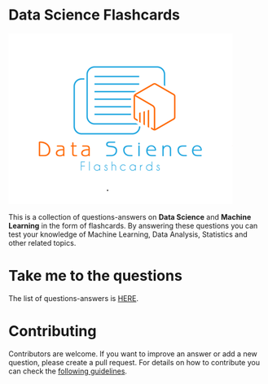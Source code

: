 # Data Science Flashcards
![Logo](./assets/images/logo.png)

This is a collection of questions-answers on **Data Science** and **Machine Learning** in the form of flashcards. By answering these questions you can test your knowledge of Machine Learning, Data Analysis, Statistics and other related topics. 

# Take me to the questions
The list of questions-answers is [HERE](https://klaus78.github.io/Data-Science-Flashcards). 

# Contributing
Contributors are welcome. If you want to improve an answer or add a new question, please create a pull request. For details on how to contribute you can check the [following guidelines](https://github.com/klaus78/Data-Science-Flashcards/blob/master/Contributing.md).
